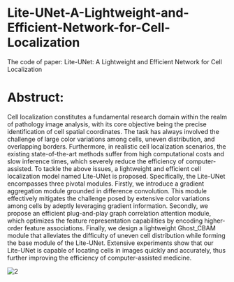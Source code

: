 # Lite-UNet-A-Lightweight-and-Efficient-Network-for-Cell-Localization
The code of paper: Lite-UNet: A Lightweight and Efficient Network for Cell Localization

# Abstruct:
Cell localization constitutes a fundamental research domain within the realm of pathology image analysis, with its core objective being the precise identification of cell spatial coordinates. The task has always involved the challenge of large color variations among cells, uneven distribution, and overlapping borders. Furthermore, in realistic cell localization scenarios, the existing state-of-the-art methods suffer from high computational costs and slow inference times, which severely reduce the efficiency of computer-assisted. To tackle the above issues, a lightweight and efficient cell localization model named Lite-UNet is proposed. Specifically, the Lite-UNet encompasses three pivotal modules. Firstly, we introduce a gradient aggregation module grounded in difference convolution. This module effectively mitigates the challenge posed by extensive color variations among cells by adeptly leveraging gradient information. Secondly, we propose an efficient plug-and-play graph correlation attention module, which optimizes the feature representation capabilities by encoding higher-order feature associations. Finally, we design a lightweight Ghost\_CBAM module that alleviates the difficulty of uneven cell distribution while forming the base module of the Lite-UNet. Extensive experiments show that our Lite-UNet is capable of locating cells in images quickly and accurately, thus further improving the efficiency of computer-assisted medicine.

![2](https://github.com/Boli-trainee/Lite-UNet/assets/83391363/98ba6c91-267b-4ad3-8059-11b9e2096781)
